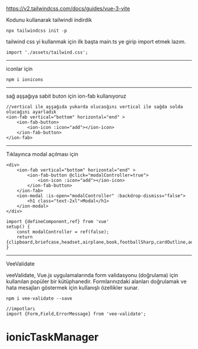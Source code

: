 https://v2.tailwindcss.com/docs/guides/vue-3-vite

Kodunu kullanarak tailwindi indirdik

    npx tailwindcss init -p

tailwind css yi kullanmak için ilk başta main.ts ye girip import etmek lazım.

    import './assets/tailwind.css';

---
iconlar için

    npm i ionicons

---
sağ aşşağıya sabit buton için ion-fab kullanıyoruz

    //vertical ile aşşağıda yukarda olucasğını vertical ile sağda solda olucağını ayarladık
    <ion-fab vertical="bottom" horizontal="end" >
        <ion-fab-button>
            <ion-icon :icon="add"></ion-icon>
        </ion-fab-button>
    </ion-fab>

---
Tıklayınca modal açılması için 

    <div>
        <ion-fab vertical="bottom" horizontal="end" >
            <ion-fab-button @click="modalController=true">
                <ion-icon :icon="add"></ion-icon>
            </ion-fab-button>
        </ion-fab>
        <ion-modal :is-open="modalController" :backdrop-dismiss="false">
            <h1 class="text-2xl">Modal</h1>
        </ion-modal>
    </div>

    import {defineComponent,ref} from 'vue'
    setup() {
        const modalController = ref(false);
        return {clipboard,briefcase,headset,airplane,book,footballSharp,cardOutline,add,modalController}
    }

---
VeeValidate

veeValidate, Vue.js uygulamalarında form validasyonu (doğrulama) için kullanılan popüler bir kütüphanedir. 
Formlarınızdaki alanları doğrulamak ve hata mesajları göstermek için kullanışlı özellikler sunar.

    npm i vee-validate --save

    //impotları
    import {Form,Field,ErrorMessage} from 'vee-validate';
# ionicTaskManager
